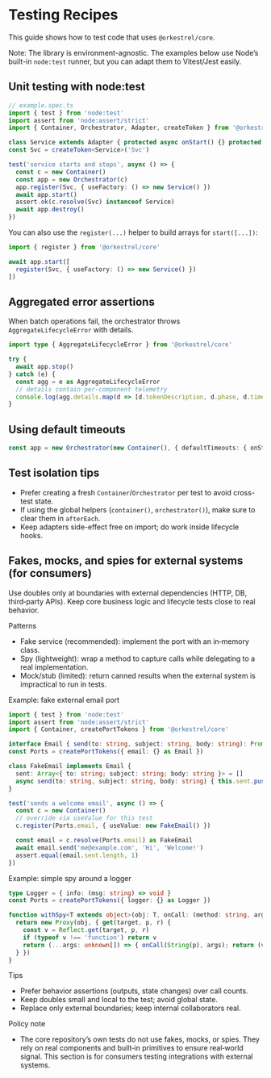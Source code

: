 # Testing Recipes

This guide shows how to test code that uses `@orkestrel/core`.

Note: The library is environment-agnostic. The examples below use Node’s built-in `node:test` runner, but you can adapt them to Vitest/Jest easily.

## Unit testing with node:test

```ts
// example.spec.ts
import { test } from 'node:test'
import assert from 'node:assert/strict'
import { Container, Orchestrator, Adapter, createToken } from '@orkestrel/core'

class Service extends Adapter { protected async onStart() {} protected async onStop() {} }
const Svc = createToken<Service>('Svc')

test('service starts and stops', async () => {
  const c = new Container()
  const app = new Orchestrator(c)
  app.register(Svc, { useFactory: () => new Service() })
  await app.start()
  assert.ok(c.resolve(Svc) instanceof Service)
  await app.destroy()
})
```

You can also use the `register(...)` helper to build arrays for `start([...])`:

```ts
import { register } from '@orkestrel/core'

await app.start([
  register(Svc, { useFactory: () => new Service() })
])
```

## Aggregated error assertions

When batch operations fail, the orchestrator throws `AggregateLifecycleError` with details.

```ts
import type { AggregateLifecycleError } from '@orkestrel/core'

try {
  await app.stop()
} catch (e) {
  const agg = e as AggregateLifecycleError
  // details contain per-component telemetry
  console.log(agg.details.map(d => [d.tokenDescription, d.phase, d.timedOut]))
}
```

## Using default timeouts

```ts
const app = new Orchestrator(new Container(), { defaultTimeouts: { onStart: 2000, onStop: 2000 } })
```

## Test isolation tips
- Prefer creating a fresh `Container`/`Orchestrator` per test to avoid cross-test state.
- If using the global helpers (`container()`, `orchestrator()`), make sure to clear them in `afterEach`.
- Keep adapters side-effect free on import; do work inside lifecycle hooks.

## Fakes, mocks, and spies for external systems (for consumers)
Use doubles only at boundaries with external dependencies (HTTP, DB, third‑party APIs). Keep core business logic and lifecycle tests close to real behavior.

Patterns
- Fake service (recommended): implement the port with an in‑memory class.
- Spy (lightweight): wrap a method to capture calls while delegating to a real implementation.
- Mock/stub (limited): return canned results when the external system is impractical to run in tests.

Example: fake external email port
```ts
import { test } from 'node:test'
import assert from 'node:assert/strict'
import { Container, createPortTokens } from '@orkestrel/core'

interface Email { send(to: string, subject: string, body: string): Promise<void> }
const Ports = createPortTokens({ email: {} as Email })

class FakeEmail implements Email {
  sent: Array<{ to: string; subject: string; body: string }> = []
  async send(to: string, subject: string, body: string) { this.sent.push({ to, subject, body }) }
}

test('sends a welcome email', async () => {
  const c = new Container()
  // override via useValue for this test
  c.register(Ports.email, { useValue: new FakeEmail() })

  const email = c.resolve(Ports.email) as FakeEmail
  await email.send('me@example.com', 'Hi', 'Welcome!')
  assert.equal(email.sent.length, 1)
})
```

Example: simple spy around a logger
```ts
type Logger = { info: (msg: string) => void }
const Ports = createPortTokens({ logger: {} as Logger })

function withSpy<T extends object>(obj: T, onCall: (method: string, args: unknown[]) => void): T {
  return new Proxy(obj, { get(target, p, r) {
    const v = Reflect.get(target, p, r)
    if (typeof v !== 'function') return v
    return (...args: unknown[]) => { onCall(String(p), args); return (v as Function).apply(target, args) }
  } })
}
```

Tips
- Prefer behavior assertions (outputs, state changes) over call counts.
- Keep doubles small and local to the test; avoid global state.
- Replace only external boundaries; keep internal collaborators real.

Policy note
- The core repository’s own tests do not use fakes, mocks, or spies. They rely on real components and built‑in primitives to ensure real‑world signal. This section is for consumers testing integrations with external systems.

